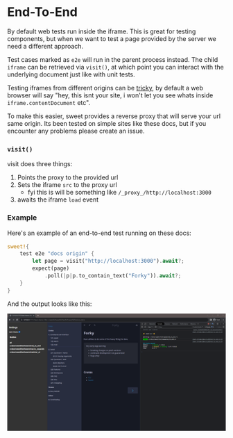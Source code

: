 # End-To-End

By default web tests run inside the iframe. This is great for testing components, but when we want to test a page provided by the server we need a different approach.

Test cases marked as `e2e` will run in the parent process instead. The child `iframe` can be retrieved via `visit()`, at which point you can interact with the underlying document just like with unit tests.

Testing iframes from different origins can be [tricky](https://docs.cypress.io/guides/guides/web-security), by default a web browser will say "hey, this isnt your site, i won't let you see whats inside `iframe.contentDocument` etc". 

To make this easier, sweet provides a reverse proxy that will serve your url same origin. Its been tested on simple sites like these docs, but if you encounter any problems please create an issue.

### `visit()`

visit does three things:
1. Points the proxy to the provided url
2. Sets the iframe `src` to the proxy url
   - fyi this is will be something like `/_proxy_/http://localhost:3000`
3. awaits the iframe `load` event

### Example

Here's an example of an end-to-end test running on these docs:
```rs
sweet!{
	test e2e "docs origin" {
		let page = visit("http://localhost:3000").await?;
		expect(page)
			.poll(|p|p.to_contain_text("Forky")).await?;
	}
}
```

And the output looks like this:

![end-to-end](../images/end-to-end.png)
